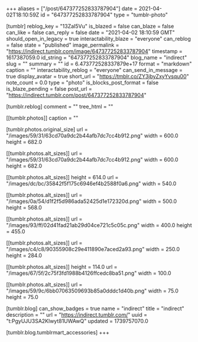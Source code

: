 +++
aliases = ["/post/647377252833787904"]
date = 2021-04-02T18:10:59Z
id = "647377252833787904"
type = "tumblr-photo"

[tumblr]
reblog_key = "13ZaI5Vu"
is_blazed = false
can_blaze = false
can_like = false
can_reply = false
date = "2021-04-02 18:10:59 GMT"
should_open_in_legacy = true
interactability_blaze = "everyone"
can_reblog = false
state = "published"
image_permalink = "https://indirect.tumblr.com/image/647377252833787904"
timestamp = 1617387059.0
id_string = "647377252833787904"
blog_name = "indirect"
slug = ""
summary = ""
id = 6.473772528337879e+17
format = "markdown"
caption = ""
interactability_reblog = "everyone"
can_send_in_message = true
display_avatar = true
short_url = "https://tmblr.co/ZY3jbyZxyYvsqu00"
note_count = 0.0
type = "photo"
is_blocks_post_format = false
is_blaze_pending = false
post_url = "https://indirect.tumblr.com/post/647377252833787904"

[tumblr.reblog]
comment = ""
tree_html = ""

[[tumblr.photos]]
caption = ""

[tumblr.photos.original_size]
url = "/images/59/31/63cd70a9dc2b44afb7dc7cc4b912.png"
width = 600.0
height = 682.0

[[tumblr.photos.alt_sizes]]
url = "/images/59/31/63cd70a9dc2b44afb7dc7cc4b912.png"
width = 600.0
height = 682.0

[[tumblr.photos.alt_sizes]]
height = 614.0
url = "/images/dc/bc/35842f5f175c6946ef4b2588f0a6.png"
width = 540.0

[[tumblr.photos.alt_sizes]]
url = "/images/0a/54/d1f2f5d986ada52425d1e172320d.png"
width = 500.0
height = 568.0

[[tumblr.photos.alt_sizes]]
url = "/images/93/ff/02d41fad21ab29d04ce721c5c05c.png"
width = 400.0
height = 455.0

[[tumblr.photos.alt_sizes]]
url = "/images/c4/c8/90355908c29e411890e7aced2a93.png"
width = 250.0
height = 284.0

[[tumblr.photos.alt_sizes]]
height = 114.0
url = "/images/67/5f/2c75f3fd1988b4126ffcedc8ba51.png"
width = 100.0

[[tumblr.photos.alt_sizes]]
url = "/images/59/9c/6bb07063509693b85a0dddc1d40b.png"
width = 75.0
height = 75.0

[tumblr.blog]
can_show_badges = true
name = "indirect"
title = "indirect"
description = ""
url = "https://indirect.tumblr.com/"
uuid = "t:PgyUJU3SA2Klwyt81UWAwQ"
updated = 1739757070.0

[tumblr.blog.tumblrmart_accessories]
+++
